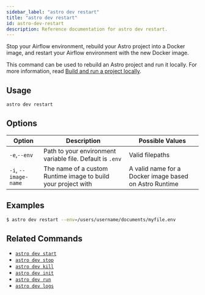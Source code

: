 ```yaml
---
sidebar_label: "astro dev restart"
title: "astro dev restart"
id: astro-dev-restart
description: Reference documentation for astro dev restart.
---
```


Stop your Airflow environment, rebuild your Astro project into a Docker image, and restart your Airflow environment with the new Docker image.

This command can be used to rebuild an Astro project and run it locally. For more information, read [Build and run a project locally](develop-project.md#build-and-run-a-project-locally).

## Usage

```sh
astro dev restart
```

## Options

| Option              | Description                                                                                                        | Possible Values             |
| ------------------- | ------------------------------------------------------------------------------------------------------------------ | ---------------------------|
| `-e`,`--env` | Path to your environment variable file. Default is `.env` | Valid filepaths |
| `-i`, `--image-name`      | The name of a custom Runtime image to build your project with                                      | A valid name for a Docker image based on Astro Runtime |


## Examples

```sh
$ astro dev restart --env=/users/username/documents/myfile.env
```

## Related Commands

- [`astro dev start`](cli/astro-dev-start.md)
- [`astro dev stop`](cli/astro-dev-stop.md)
- [`astro dev kill`](cli/astro-dev-kill.md)
- [`astro dev init`](cli/astro-dev-init.md)
- [`astro dev run`](cli/astro-dev-run.md)
- [`astro dev logs`](cli/astro-dev-logs.md)
